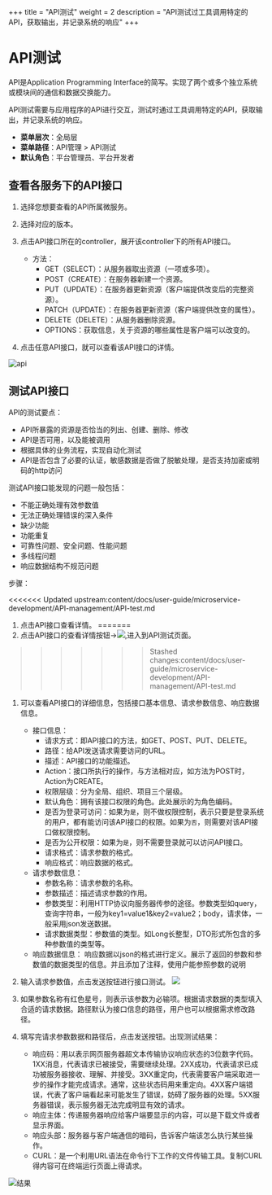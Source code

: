 +++
title = "API测试"
weight = 2
description = "API测试过工具调用特定的API，获取输出，并记录系统的响应"
+++

# API测试

API是Application Programming Interface的简写。实现了两个或多个独立系统或模块间的通信和数据交换能力。

API测试需要与应用程序的API进行交互，测试时通过工具调用特定的API，获取输出，并记录系统的响应。

- **菜单层次**：全局层
- **菜单路径**：API管理 > API测试
- **默认角色**：平台管理员、平台开发者

## 查看各服务下的API接口

1. 选择您想要查看的API所属微服务。
2. 选择对应的版本。
3. 点击API接口所在的controller，展开该controller下的所有API接口。

    - 方法：
        - GET（SELECT）：从服务器取出资源（一项或多项）。
        - POST（CREATE）：在服务器新建一个资源。
        - PUT（UPDATE）：在服务器更新资源（客户端提供改变后的完整资源）。
        - PATCH（UPDATE）：在服务器更新资源（客户端提供改变的属性）。
        - DELETE（DELETE）：从服务器删除资源。
        - OPTIONS：获取信息，关于资源的哪些属性是客户端可以改变的。
4. 点击任意API接口，就可以查看该API接口的详情。

![api](/docs/user-guide/microservice-development/API-management/image/apitest.png)


## 测试API接口

API的测试要点：

- API所暴露的资源是否恰当的列出、创建、删除、修改
- API是否可用，以及能被调用
- 根据具体的业务流程，实现自动化测试
- API是否包含了必要的认证，敏感数据是否做了脱敏处理，是否支持加密或明码的http访问

测试API接口能发现的问题一般包括：

- 不能正确处理有效参数值
- 无法正确处理错误的深入条件
- 缺少功能
- 功能重复
- 可靠性问题、安全问题、性能问题
- 多线程问题
- 响应数据结构不规范问题

步骤：

<<<<<<< Updated upstream:content/docs/user-guide/microservice-development/API-management/API-test.md
1. 点击API接口查看详情。
=======
1. 点击API接口的查看详情按钮→<img class="no-border" src="/docs/user-guide/microservice-development/API-management/image/particulars.png"/>,进入到API测试页面。
>>>>>>> Stashed changes:content/docs/user-guide/microservice-development/API-management/API-test.md

1. 可以查看API接口的详细信息，包括接口基本信息、请求参数信息、响应数据信息。
    - 接口信息：
        - 请求方式：即API接口的方法，如GET、POST、PUT、DELETE。
        - 路径：给API发送请求需要访问的URL。
        - 描述：API接口的功能描述。
        - Action：接口所执行的操作，与方法相对应，如方法为POST时，Action为CREATE。
        - 权限层级：分为全局、组织、项目三个层级。
        - 默认角色：拥有该接口权限的角色。此处展示的为角色编码。
        - 是否为登录可访问：如果为`是`，则不做权限控制，表示只要是登录系统的用户，都有能访问该API接口的权限。如果为`否`，则需要对该API接口做权限控制。
        - 是否为公开权限：如果为`是`，则不需要登录就可以访问API接口。
        - 请求格式：请求参数的格式。
        - 响应格式：响应数据的格式。
    - 请求参数信息：
        - 参数名称：请求参数的名称。
        - 参数描述：描述请求参数的作用。
        - 参数类型：利用HTTP协议向服务器传参的途径。参数类型如query，查询字符串，一般为key1=value1&key2=value2；body，请求体，一般采用json发送数据。
        - 请求数据类型：参数值的类型。如Long长整型，DTO形式所包含的多种参数值的类型等。
    - 响应数据信息：
        响应数据以json的格式进行定义。展示了返回的参数和参数值的数据类型的信息。并且添加了注释，使用户能参照参数的说明

1. 输入请求参数值，点击发送按钮进行接口测试。
     <img class="no-border" src="/docs/user-guide/microservice-development/API-management/image/apitest2.png"/>

1. 如果参数名称有红色星号，则表示该参数为必输项。根据请求数据的类型填入合适的请求数据。路径默认为接口信息的路径，用户也可以根据需求修改路径。

1. 填写完请求参数数据和路径后，点击发送按钮。出现测试结果：
    - 响应码：用以表示网页服务器超文本传输协议响应状态的3位数字代码。1XX消息，代表请求已被接受，需要继续处理。2XX成功，代表请求已成功被服务器接收、理解、并接受。3XX重定向，代表需要客户端采取进一步的操作才能完成请求。通常，这些状态码用来重定向。4XX客户端错误，代表了客户端看起来可能发生了错误，妨碍了服务器的处理。5XX服务器错误，表示服务器无法完成明显有效的请求。
    - 响应主体：传递服务器响应给客户端要显示的内容，可以是下载文件或者显示界面。
    - 响应头部：服务器与客户端通信的暗码，告诉客户端该怎么执行某些操作。
    - CURL：是一个利用URL语法在命令行下工作的文件传输工具。复制CURL得内容可在终端运行页面上得请求。

![结果](/docs/user-guide/microservice-development/API-management/image/API4.png)
